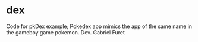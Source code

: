 dex
===

Code for pkDex example;
Pokedex app mimics the app of the same name in the gameboy game pokemon.
Dev. Gabriel Furet

